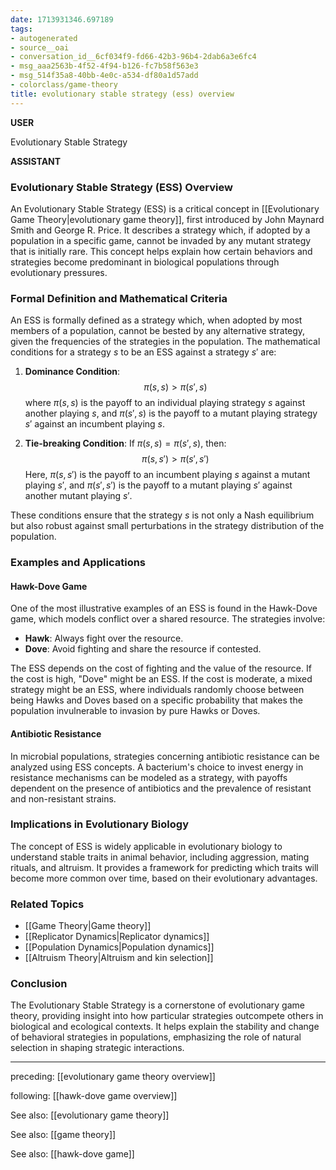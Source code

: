 ```yaml
---
date: 1713931346.697189
tags:
- autogenerated
- source__oai
- conversation_id__6cf034f9-fd66-42b3-96b4-2dab6a3e6fc4
- msg_aaa2563b-4f52-4f94-b126-fc7b58f563e3
- msg_514f35a8-40bb-4e0c-a534-df80a1d57add
- colorclass/game-theory
title: evolutionary stable strategy (ess) overview
---
```


**USER**

Evolutionary Stable Strategy


**ASSISTANT**

### Evolutionary Stable Strategy (ESS) Overview

An Evolutionary Stable Strategy (ESS) is a critical concept in [[Evolutionary Game Theory|evolutionary game theory]], first introduced by John Maynard Smith and George R. Price. It describes a strategy which, if adopted by a population in a specific game, cannot be invaded by any mutant strategy that is initially rare. This concept helps explain how certain behaviors and strategies become predominant in biological populations through evolutionary pressures.

### Formal Definition and Mathematical Criteria

An ESS is formally defined as a strategy which, when adopted by most members of a population, cannot be bested by any alternative strategy, given the frequencies of the strategies in the population. The mathematical conditions for a strategy $s$ to be an ESS against a strategy $s'$ are:

1. **Dominance Condition**:
   $$
   \pi(s, s) > \pi(s', s)
   $$
   where $\pi(s, s)$ is the payoff to an individual playing strategy $s$ against another playing $s$, and $\pi(s', s)$ is the payoff to a mutant playing strategy $s'$ against an incumbent playing $s$.

2. **Tie-breaking Condition**:
   If $\pi(s, s) = \pi(s', s)$, then:
   $$
   \pi(s, s') > \pi(s', s')
   $$
   Here, $\pi(s, s')$ is the payoff to an incumbent playing $s$ against a mutant playing $s'$, and $\pi(s', s')$ is the payoff to a mutant playing $s'$ against another mutant playing $s'$.

These conditions ensure that the strategy $s$ is not only a Nash equilibrium but also robust against small perturbations in the strategy distribution of the population.

### Examples and Applications

#### Hawk-Dove Game

One of the most illustrative examples of an ESS is found in the Hawk-Dove game, which models conflict over a shared resource. The strategies involve:

- **Hawk**: Always fight over the resource.
- **Dove**: Avoid fighting and share the resource if contested.

The ESS depends on the cost of fighting and the value of the resource. If the cost is high, "Dove" might be an ESS. If the cost is moderate, a mixed strategy might be an ESS, where individuals randomly choose between being Hawks and Doves based on a specific probability that makes the population invulnerable to invasion by pure Hawks or Doves.

#### Antibiotic Resistance

In microbial populations, strategies concerning antibiotic resistance can be analyzed using ESS concepts. A bacterium's choice to invest energy in resistance mechanisms can be modeled as a strategy, with payoffs dependent on the presence of antibiotics and the prevalence of resistant and non-resistant strains.

### Implications in Evolutionary Biology

The concept of ESS is widely applicable in evolutionary biology to understand stable traits in animal behavior, including aggression, mating rituals, and altruism. It provides a framework for predicting which traits will become more common over time, based on their evolutionary advantages.

### Related Topics

- [[Game Theory|Game theory]]
- [[Replicator Dynamics|Replicator dynamics]]
- [[Population Dynamics|Population dynamics]]
- [[Altruism Theory|Altruism and kin selection]]

### Conclusion

The Evolutionary Stable Strategy is a cornerstone of evolutionary game theory, providing insight into how particular strategies outcompete others in biological and ecological contexts. It helps explain the stability and change of behavioral strategies in populations, emphasizing the role of natural selection in shaping strategic interactions.


---

preceding: [[evolutionary game theory overview]]  


following: [[hawk-dove game overview]]

See also: [[evolutionary game theory]]


See also: [[game theory]]


See also: [[hawk-dove game]]